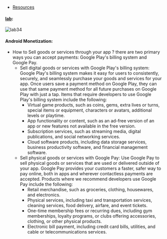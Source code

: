 - [Resources](https://developer.android.com/distribute/best-practices/earn/monetization-options)

#### [lab](https://github.com/Ahmad-A2020/taskmaster):
![lab34](C:\Users\Ahmad\asac\reading-notes\Code-401\ScreenShot\lab34-1.PNG)

#### Android Monetization:
  - How to Sell goods or services through your app ?   there are two primary ways you can accept payments: Google Play's billing system and Google Pay.
       - Sell digital goods or services with Google Play's billing system:  Google Play's billing system makes it easy for users to consistently, securely, and seamlessly purchase your goods and services for your app. Once users save a payment method on Google Play, they can use that same payment method for all future purchases on Google Play with just a tap. Items that require developers to use Google Play's billing system include the following:
           - Virtual game products, such as coins, gems, extra lives or turns, special items or equipment, characters or avatars, additional levels or playtime.
           - App functionality or content, such as an ad-free version of an app or new features not available in the free version.
           - Subscription services, such as streaming media, digital publications, and social networking services.
           - Cloud software products, including data storage services, business productivity software, and financial management software.
       - Sell physical goods or services with Google Pay: Use Google Pay to sell physical goods or services that are used or delivered outside of your app. Google Pay provides your customers a faster, safer way to pay online, both in apps and wherever contactless payments are accepted. Products where we recommend developers use Google Pay include the following:
           - Retail merchandise, such as groceries, clothing, housewares, and electronics.
           - Physical services, including taxi and transportation services, cleaning services, food delivery, airfare, and event tickets.
           - One-time membership fees or recurring dues, including gym memberships, loyalty programs, or clubs offering accessories, clothing, or other physical products.
           - Electronic bill payment, including credit card bills, utilities, and cable or telecommunications services.